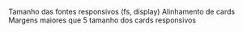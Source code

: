 Tamanho das fontes responsivos (fs, display)
Alinhamento de cards
Margens maiores que 5
tamanho dos cards responsivos